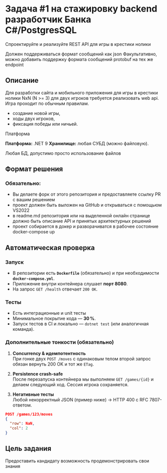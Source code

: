 # Задача #1 на стажировку backend разработчик Банка C#/PostgresSQL

Спроектируйте и реализуйте REST API для игры в крестики нолики

Должен поддерживаться формат сообщений как json
Факультативно, можно добавить поддержку формата сообщений protobuf на тех же endpoint

## Описание

Для разработки сайта и мобильного приложения для игры в крестики нолики NxN (N >= 3) для двух игроков требуется реализовать web api. Игра проходит по обычным правилам.

* создание новой игры,
* ходы двух игроков,
* фиксация победы или ничьей.

Платформа

**Платформа:** .NET 9
**Хранилище:** любая СУБД (можно файловую).

Любая БД, допустимо просто использование файлов

## Формат решения

### Обязательно:

- Вы делаете форк от этого репозитория и предоставляете ссылку PR с вашим решением
- проект должен быть выложен на GitHub и открываться с помощьюм VS2022
- в readme.md репозитория или на выделенной онлайн странице должно быть описание API и принятых архитектурных решений
- проект собирается в докер и разворачиватся в рабочее состояние docker-compose up

## Автоматическая проверка

### Запуск

- В репозитории есть **`Dockerfile`** (обязательно) и при необходимости **`docker-compose.yml`**.
- Приложение внутри контейнера слушает **порт 8080**.
- На запрос `GET /health` отвечает `200 OK`.

### Тесты

- Есть интеграционные и unit тесты
- Минимальное покрытие кода — **30 %**.
- Запуск тестов в CI и локально — `dotnet test` (или аналогичная команда).

### Дополнительные тонкости (обязательно)

1. **Concurrency & идемпотентность**  
   При гонке двух `POST /moves` с одинаковым телом второй запрос обязан вернуть 200 OK и тот же `ETag`.

2. **Persistence crash-safe**  
   После перезапуска контейнера мы выполняем `GET /games/{id}` и делаем следующий ход. Сессия игрока сохраняется.

3. **Негативные тесты**  
   Любой некорректный JSON (пример ниже) → HTTP 400 с RFC 7807-ответом.

```json
POST /games/123/moves
{
  "row": NaN,
  "col": 2
}
```

## Цель задания

Предоставить кандидату возможность продемонстрировать свои знания
